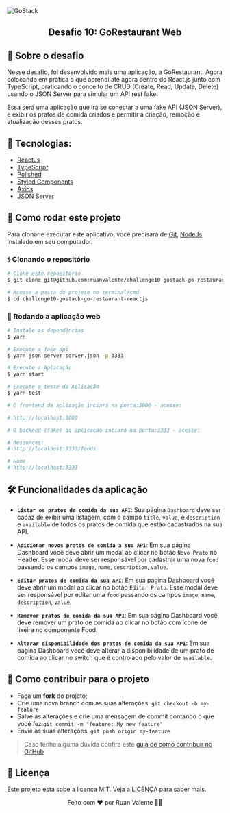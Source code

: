 <img alt="GoStack" src="https://storage.googleapis.com/golden-wind/bootcamp-gostack/header-desafios.png" />

<h2 align="center">
  Desafio 10: GoRestaurant Web
</h2>

## 🚀 Sobre o desafio

Nesse desafio, foi desenvolvido mais uma aplicação, a GoRestaurant. Agora colocando em prática o que aprendi até agora dentro do React.js junto com TypeScript, praticando o conceito de CRUD (Create, Read, Update, Delete) usando o JSON Server para simular um API rest fake.

Essa será uma aplicação que irá se conectar a uma fake API (JSON Server), e exibir os pratos de comida criados e permitir a criação, remoção e atualização desses pratos.

## 🔨 Tecnologias:

- [ReactJs][reactjs]
- [TypeScript][typescript]
- [Polished](https://github.com/styled-components/polished)
- [Styled Components](https://styled-components.com/)
- [Axios][axios]
- [JSON Server](https://www.npmjs.com/package/json-server)

## 🚀 Como rodar este projeto

Para clonar e executar este aplicativo, você precisará de [Git](https://git-scm.com), [NodeJs][nodejs] Instalado em seu computador.

### 🌀 Clonando o repositório

```bash
# Clone este repositório
$ git clone git@github.com:ruanvalente/challenge10-gostack-go-restaurant-reactjs.git

# Acesse a pasta do projeto no terminal/cmd
$ cd challenge10-gostack-go-restaurant-reactjs
```

### 🧭 Rodando a aplicação web

```bash
# Instale as dependências
$ yarn

# Execute a fake api
$ yarn json-server server.json -p 3333

# Execute a Aplicação
$ yarn start

# Execute o teste da Aplicação
$ yarn test

# O frontend da aplicação inciará na porta:3000 - acesse: 

# http://localhost:3000

# O backend (fake) da aplicação inciará na porta:3333 - acesse:

# Resources:
# http://localhost:3333/foods

# Home
# http://localhost:3333

```

## 🛠 Funcionalidades da aplicação

- **`Listar os pratos de comida da sua API`**: Sua página `Dashboard` deve ser capaz de exibir uma listagem, com o campo `title`, `value`, e `description` e `available` de todos os pratos de comida que estão cadastrados na sua API.

* **`Adicionar novos pratos de comida a sua API`**: Em sua página Dashboard você deve abrir um modal ao clicar no botão `Novo Prato` no Header. Esse modal deve ser responsável por cadastrar uma nova `food` passando os campos `image`, `name`, `description`, `value`.

- **`Editar pratos de comida da sua API`**: Em sua página Dashboard você deve abrir um modal ao clicar no botão `Editar Prato`. Esse modal deve ser responsável por editar uma `food` passando os campos `image`, `name`, `description`, `value`.

* **`Remover pratos de comida da sua API`**: Em sua página Dashboard você deve remover um prato de comida ao clicar no botão com ícone de lixeira no componente Food.

- **`Alterar disponibilidade dos pratos de comida da sua API`**: Em sua página Dashboard você deve alterar a disponibilidade de um prato de comida ao clicar no switch que é controlado pelo valor de `available`.

## 🤔 Como contribuir para o projeto

- Faça um **fork** do projeto;
- Crie uma nova branch com as suas alterações: `git checkout -b my-feature`
- Salve as alterações e crie uma mensagem de commit contando o que você fez:`git commit -m "feature: My new feature"`
- Envie as suas alterações: `git push origin my-feature`

> Caso tenha alguma dúvida confira este [guia de como contribuir no GitHub](https://github.com/firstcontributions/first-contributions)

## 📝 Licença

Este projeto esta sobe a licença MIT. Veja a [LICENÇA][license] para saber mais.

<p align="center">
Feito com ❤️ por Ruan Valente 👋🏽 
</p>

[nodejs]: https://nodejs.org/
[express]: https://expressjs.com/
[uuidv4]: https://www.npmjs.com/package/uuidv4
[nodemon]: https://www.npmjs.com/package/nodemon
[rs]: https://rocketseat.com.br
[license]: https://opensource.org/licenses/MIT
[postgres]: https://www.postgresql.org/
[multer]: https://www.npmjs.com/package/multer
[reactjs]: https://reactjs.org/
[axios]: https://www.npmjs.com/package/axios
[babel]: https://babeljs.io/
[webpack]: https://webpack.js.org/
[rs]: https://rocketseat.com.br
[license]: https://opensource.org/licenses/MIT
[typescript]: https://www.typescriptlang.org/
